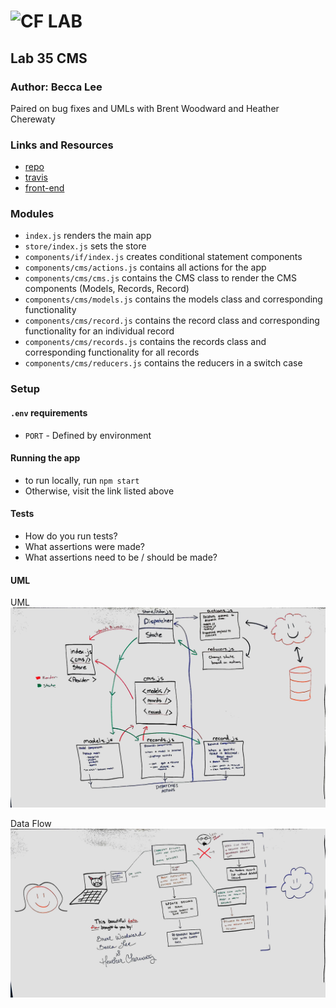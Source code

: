 ![CF](http://i.imgur.com/7v5ASc8.png) LAB
=================================================

## Lab 35 CMS

### Author: Becca Lee
Paired on bug fixes and UMLs with Brent Woodward and Heather Cherewaty

### Links and Resources
* [repo](https://github.com/beccalee123/35-project-cms)
* [travis](http://xyz.com)
* [front-end](http://xyz.com)

### Modules
- `index.js` renders the main app
- `store/index.js` sets the store
- `components/if/index.js` creates conditional statement components
- `components/cms/actions.js` contains all actions for the app
- `components/cms/cms.js` contains the CMS class to render the CMS components (Models, Records, Record)
- `components/cms/models.js` contains the models class and corresponding functionality
- `components/cms/record.js` contains the record class and corresponding functionality for an individual record
- `components/cms/records.js` contains the records class and corresponding functionality for all records
- `components/cms/reducers.js` contains the reducers in a switch case

### Setup
#### `.env` requirements
* `PORT` - Defined by environment

#### Running the app
- to run locally, run `npm start`
- Otherwise, visit the link listed above

#### Tests
* How do you run tests?
* What assertions were made?
* What assertions need to be / should be made?

#### UML
UML
![UML](lab_35_uml.jpg)

Data Flow
![Data Flow](lab_35_data_flow.jpg)
